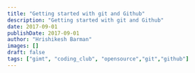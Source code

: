 ```yaml
---
title: "Getting started with git and Github"
description: "Getting started with git and Github"
date: 2017-09-01
publishDate: 2017-09-01
author: "Hrishikesh Barman"
images: []
draft: false
tags: ["gimt", "coding_club", "opensource","git","github"]
---
```

